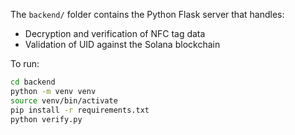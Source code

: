The `backend/` folder contains the Python Flask server that handles:
- Decryption and verification of NFC tag data
- Validation of UID against the Solana blockchain

To run:
```bash
cd backend
python -m venv venv
source venv/bin/activate
pip install -r requirements.txt
python verify.py
